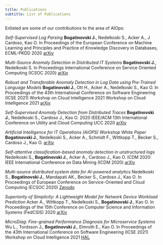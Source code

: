 ```yaml
---
title: Publications
subtitle: List of Publications
---
```


Enlisted are some of our contributions to the area of AIOps:

*Self-Supervised Log Parsing*
**Bogatinovski J.**, Nedelkoski S., Acker A., J Cardoso, Kao O.
In Proceedings of the European Conference on Machine Learning and Principles and Practice of Knowledge Discovery in Databases, ECML-PKDD 2020
[arXiv](https://arxiv.org/abs/2003.07905)

*Multi-Source Anomaly Detection in Distributed IT Systems*
**Bogatinovski J.**, Nedelkoski S.
In Proceedings International Conference on Service Oriented Computing (ICSOC 2020)
[arXiv](https://arxiv.org/abs/2101.04977)

*Robust and Transferable Anomaly Detection in Log Data using Pre-Trained Language Models*
**Bogatinovski J.**, Ott H., Acker A., Nedelkoski S., Kao O.
In Proceedings of the 43th International Conference on Software Engineering (ICSE 2021) Workshop on Cloud Intelligence	2021 Workshop on Cloud Intelligence 2021
[arXiv](https://arxiv.org/abs/2102.11570)

*Self-Supervised Anomaly Detection from Distributed Traces*
**Bogatinovski J.**, Nedelkoski S., Cardoso J., Kao O. 2020
IEEE/ACM 13th International Conference on Utility and Cloud Computing UCC 2020
[arXiv](https://www.computer.org/csdl/proceedings-article/ucc/2020/239400a342/1pZ0YLZTfLG)

*Artificial Intelligence for IT Operations (AIOPS) Workshop White Paper*
**Bogatinovski J.**, Nedelkoski S., Acker A., Schmidt F., Wittkopp T., Becker S., Cardoso J., Kao O.
[arXiv](https://arxiv.org/abs/2101.06054)

*Self-attentive classification-based anomaly detection in unstructured logs*
Nedelkoski S., **Bogatinovski J.**, Acker A., Cardoso J., Kao O.
ICDM 2020: IEEE International Conference on Data Mining (ICDM 2020)
[arXiv](https://arxiv.org/abs/2008.09340)

*Multi-source distributed system data for AI-powered analytics*
Nedelkoski S., **Bogatinovski J.**, Mandapati AK., Becker S., Cardoso J., Kao O.
In Proceedings of European Conference on Service-Oriented and Cloud Computing (ECSOC 2020)
[Zenodo](https://zenodo.org/record/3484801)

*Superiority of Simplicity: A Lightweight Model for Network Device Workload Prediction*
Acker A., Wittkopp T., Nedelkoski S., **Bogatinovski J.**, Kao O.
In Proceedings of the 15th Conference on Computer Science and Information Systems (FedCSIS) 2020
[arXiv](https://arxiv.org/abs/2007.03568)

*MicroDiag: Fine-grained Performance Diagnosis for Microservice Systems*
Wu L., Tordsson J., **Bogatinovski J.**, Elmroth E., Kao O.
In Proceedings of the 43th International Conference on Software Engineering (ICSE 2021) Workshop on Cloud Intelligence	2021
[HAL](https://hal.inria.fr/hal-03155797/)
